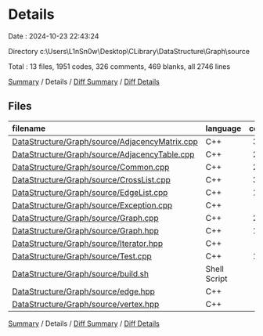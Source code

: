 # Details

Date : 2024-10-23 22:43:24

Directory c:\\Users\\L1nSn0w\\Desktop\\CLibrary\\DataStructure\\Graph\\source

Total : 13 files,  1951 codes, 326 comments, 469 blanks, all 2746 lines

[Summary](results.md) / Details / [Diff Summary](diff.md) / [Diff Details](diff-details.md)

## Files
| filename | language | code | comment | blank | total |
| :--- | :--- | ---: | ---: | ---: | ---: |
| [DataStructure/Graph/source/AdjacencyMatrix.cpp](/DataStructure/Graph/source/AdjacencyMatrix.cpp) | C++ | 321 | 65 | 77 | 463 |
| [DataStructure/Graph/source/AdjacencyTable.cpp](/DataStructure/Graph/source/AdjacencyTable.cpp) | C++ | 282 | 43 | 63 | 388 |
| [DataStructure/Graph/source/Common.cpp](/DataStructure/Graph/source/Common.cpp) | C++ | 206 | 47 | 60 | 313 |
| [DataStructure/Graph/source/CrossList.cpp](/DataStructure/Graph/source/CrossList.cpp) | C++ | 311 | 39 | 60 | 410 |
| [DataStructure/Graph/source/EdgeList.cpp](/DataStructure/Graph/source/EdgeList.cpp) | C++ | 137 | 22 | 29 | 188 |
| [DataStructure/Graph/source/Exception.cpp](/DataStructure/Graph/source/Exception.cpp) | C++ | 17 | 0 | 4 | 21 |
| [DataStructure/Graph/source/Graph.cpp](/DataStructure/Graph/source/Graph.cpp) | C++ | 261 | 47 | 82 | 390 |
| [DataStructure/Graph/source/Graph.hpp](/DataStructure/Graph/source/Graph.hpp) | C++ | 176 | 22 | 43 | 241 |
| [DataStructure/Graph/source/Iterator.hpp](/DataStructure/Graph/source/Iterator.hpp) | C++ | 33 | 3 | 7 | 43 |
| [DataStructure/Graph/source/Test.cpp](/DataStructure/Graph/source/Test.cpp) | C++ | 168 | 30 | 31 | 229 |
| [DataStructure/Graph/source/build.sh](/DataStructure/Graph/source/build.sh) | Shell Script | 3 | 0 | 4 | 7 |
| [DataStructure/Graph/source/edge.hpp](/DataStructure/Graph/source/edge.hpp) | C++ | 19 | 4 | 5 | 28 |
| [DataStructure/Graph/source/vertex.hpp](/DataStructure/Graph/source/vertex.hpp) | C++ | 17 | 4 | 4 | 25 |

[Summary](results.md) / Details / [Diff Summary](diff.md) / [Diff Details](diff-details.md)